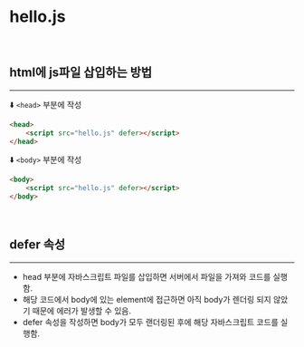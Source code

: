 # hello.js
<br>

## html에 js파일 삽입하는 방법
-------------------------
⬇️ `<head>` 부분에 작성
~~~html
<head>
    <script src="hello.js" defer></script>
</head>
~~~
⬇️ `<body>` 부분에 작성
~~~html
<body>
    <script src="hello.js" defer></script>
</body>
~~~
<br>

## defer 속성
-------------------------
- head 부분에 자바스크립트 파일를 삽입하면 서버에서 파일을 가져와 코드를 실행함. 
- 해당 코드에서 body에 있는 element에 접근하면 아직 body가 렌더링 되지 않았기 때문에 에러가 발생할 수 있음.
- defer 속성을 작성하면 body가 모두 랜더링된 후에 해당 자바스크립트 코드를 실행함.